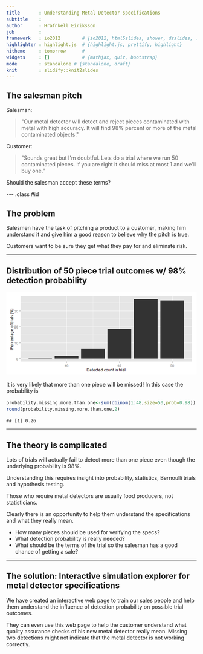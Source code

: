 ```yaml
---
title       : Understanding Metal Detector specifications
subtitle    : 
author      : Hrafnkell Eiriksson
job         : 
framework   : io2012        # {io2012, html5slides, shower, dzslides, ...}
highlighter : highlight.js  # {highlight.js, prettify, highlight}
hitheme     : tomorrow      # 
widgets     : []            # {mathjax, quiz, bootstrap}
mode        : standalone # {standalone, draft}
knit        : slidify::knit2slides
---
```


## The salesman pitch

Salesman: 
 > "Our metal detector will detect and reject pieces contaminated with metal with high accuracy. It will find 98% percent or more of the metal contaminated objects."

Customer:
 > "Sounds great but I'm doubtful. Lets do a trial where we run 50 contaminated pieces. If you are right it should miss at most 1 and we'll buy one."

Should the salesman accept these terms?

--- .class #id 

## The problem

Salesmen have the task of pitching a product to a customer, making him understand it and give him a good reason to believe why the pitch is true.

Customers want to be sure they get what they pay for and eliminate risk.

---

## Distribution of 50 piece trial outcomes w/ 98% detection probability

![plot of chunk unnamed-chunk-1](assets/fig/unnamed-chunk-1-1.png) 

It is very likely that more than one piece will be missed! In this case the probability is

```r
probability.missing.more.than.one<-sum(dbinom(1:48,size=50,prob=0.98))
round(probability.missing.more.than.one,2)
```

```
## [1] 0.26
```

---
## The theory is complicated 

Lots of trials will actually fail to detect more than one piece even though the underlying probability is 98%.

Understanding this requires insight into probability, statistics, Bernoulli trials and hypothesis testing.

Those who require metal detectors are usually food producers, not statisticians.

Clearly there is an opportunity to help them understand the specifications and what they really mean.
* How many pieces should be used for verifying the specs?
* What detection probability is really needed?
* What should be the terms of the trial so the salesman has a good chance of getting a sale?

---
## The solution: Interactive simulation explorer for metal detector specifications

We have created an interactive web page to train our sales people and help them understand the influence of detection probability on possible trial outcomes. 

They can even use this web page to help the customer understand what quality assurance checks of his new metal detector really mean. Missing two detections might not indicate that the metal detector is not working correctly.
